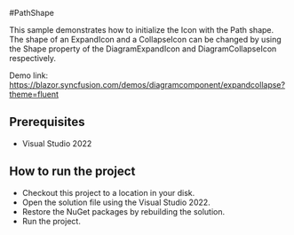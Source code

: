 #PathShape

This sample demonstrates how to initialize the Icon with the Path shape. The shape of an ExpandIcon and a CollapseIcon can be changed by using the Shape property of the DiagramExpandIcon and DiagramCollapseIcon respectively.

Demo link:
https://blazor.syncfusion.com/demos/diagramcomponent/expandcollapse?theme=fluent

## Prerequisites

* Visual Studio 2022

## How to run the project

* Checkout this project to a location in your disk.
* Open the solution file using the Visual Studio 2022.
* Restore the NuGet packages by rebuilding the solution.
* Run the project.
